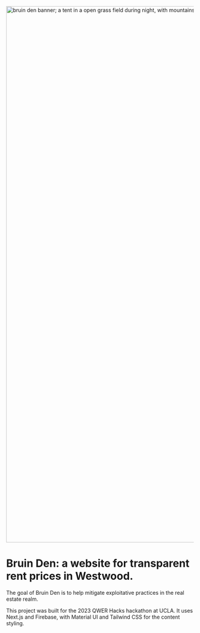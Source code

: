<img width="1437" alt="bruin den banner; a tent in a open grass field during night, with mountains and stars in the background" src="https://user-images.githubusercontent.com/98000677/215346474-07bfc930-09d6-47fb-b896-ba5bcbef299c.png">

# Bruin Den: a website for transparent rent prices in Westwood.

The goal of Bruin Den is to help mitigate exploitative practices in the real estate realm.

This project was built for the 2023 QWER Hacks hackathon at UCLA. It uses Next.js and Firebase, with Material UI and Tailwind CSS for the content styling.

